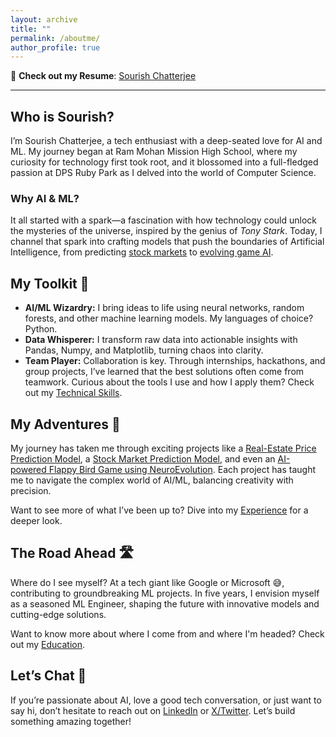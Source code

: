 ```yaml
---
layout: archive
title: ""
permalink: /aboutme/
author_profile: true
---
```

📄 **Check out my Resume**: [Sourish Chatterjee](\files\Sourish_Chatterjee.pdf)
<hr>

## Who is Sourish?

I’m Sourish Chatterjee, a tech enthusiast with a deep-seated love for AI and ML. My journey began at Ram Mohan Mission High School, where my curiosity for technology first took root, and it blossomed into a full-fledged passion at DPS Ruby Park as I delved into the world of Computer Science.

### Why AI & ML?

It all started with a spark—a fascination with how technology could unlock the mysteries of the universe, inspired by the genius of _Tony Stark_. Today, I channel that spark into crafting models that push the boundaries of Artificial Intelligence, from predicting [stock markets](https://github.com/sourize/The-Nifty-50-Stock-Prediction-using-Machine-Learning) to [evolving game AI](https://github.com/sourize/AI-Powered-Flappy-Bird-Game-Using-NEAT-Algorithm).

## My Toolkit 🔧

- **AI/ML Wizardry:** I bring ideas to life using neural networks, random forests, and other machine learning models. My languages of choice? Python.
- **Data Whisperer:** I transform raw data into actionable insights with Pandas, Numpy, and Matplotlib, turning chaos into clarity.
- **Team Player:** Collaboration is key. Through internships, hackathons, and group projects, I’ve learned that the best solutions often come from teamwork.
Curious about the tools I use and how I apply them? Check out my [Technical Skills](/skills.md/).

## My Adventures 🚀

My journey has taken me through exciting projects like a [Real-Estate Price Prediction Model](https://github.com/sourize/Real-Estate-Price-Prediction-Using-Machine-Learning), a [Stock Market Prediction Model](https://github.com/sourize/The-Nifty-50-Stock-Prediction-using-Machine-Learning), and even an [AI-powered Flappy Bird Game using NeuroEvolution](https://github.com/sourize/AI-Powered-Flappy-Bird-Game-Using-NEAT-Algorithm). Each project has taught me to navigate the complex world of AI/ML, balancing creativity with precision.

Want to see more of what I’ve been up to? Dive into my [Experience](/experience/) for a deeper look.

## The Road Ahead 🛣️

Where do I see myself? At a tech giant like Google or Microsoft 😅, contributing to groundbreaking ML projects. In five years, I envision myself as a seasoned ML Engineer, shaping the future with innovative models and cutting-edge solutions.


Want to know more about where I come from and where I'm headed? Check out my [Education](/education/).
<br>

## Let’s Chat 💬
If you’re passionate about AI, love a good tech conversation, or just want to say hi, don’t hesitate to reach out on [LinkedIn](https://linkedin.com/in/sourish-chatterjee) or [X/Twitter](https://x.com/sourize_). Let’s build something amazing together!
